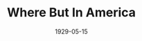 ---
title: Where But In America
date: 1929-05-15
closing_date:
layout: productions
playbill:
Theatre: Theatre Jacksonville
cast:
- Bob: Eugene LeaMond
- Hilda: Evelyn B. Cox
- Mollie: Sara Clark
crew:
- Director: Gertrude F. Jacobi
- Stage Manager: Martin S. Fabian
- Scenery: Anne C. Lalor
- Make-up:
  - E.S. Beauchamp-Nobbs
  - F.W. Armbuster
- Staging: Irene Von Osthoff
understudies:
orchestra:
external_links:
---